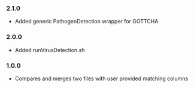 ### 2.1.0
* Added generic PathogenDetection wrapper for GOTTCHA

### 2.0.0
* Added runVirusDetection.sh

### 1.0.0
* Compares and merges two files with user provided matching columns
